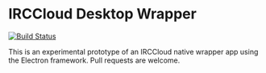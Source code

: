 IRCCloud Desktop Wrapper
==============

[![Build
Status](https://travis-ci.org/irccloud/irccloud-desktop.svg?branch=master)](https://travis-ci.org/irccloud/irccloud-desktop)

This is an experimental prototype of an IRCCloud native wrapper app
using the Electron framework. Pull requests are welcome.

